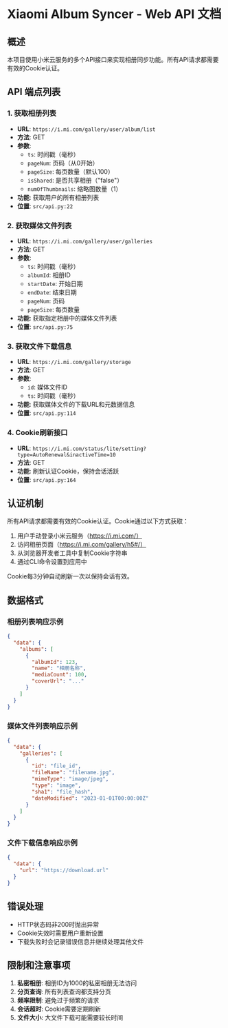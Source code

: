 # Xiaomi Album Syncer - Web API 文档

## 概述

本项目使用小米云服务的多个API接口来实现相册同步功能。所有API请求都需要有效的Cookie认证。

## API 端点列表

### 1. 获取相册列表
- **URL**: `https://i.mi.com/gallery/user/album/list`
- **方法**: GET
- **参数**:
  - `ts`: 时间戳（毫秒）
  - `pageNum`: 页码（从0开始）
  - `pageSize`: 每页数量（默认100）
  - `isShared`: 是否共享相册（"false"）
  - `numOfThumbnails`: 缩略图数量（1）
- **功能**: 获取用户的所有相册列表
- **位置**: `src/api.py:22`

### 2. 获取媒体文件列表
- **URL**: `https://i.mi.com/gallery/user/galleries`
- **方法**: GET
- **参数**:
  - `ts`: 时间戳（毫秒）
  - `albumId`: 相册ID
  - `startDate`: 开始日期
  - `endDate`: 结束日期
  - `pageNum`: 页码
  - `pageSize`: 每页数量
- **功能**: 获取指定相册中的媒体文件列表
- **位置**: `src/api.py:75`

### 3. 获取文件下载信息
- **URL**: `https://i.mi.com/gallery/storage`
- **方法**: GET
- **参数**:
  - `id`: 媒体文件ID
  - `ts`: 时间戳（毫秒）
- **功能**: 获取媒体文件的下载URL和元数据信息
- **位置**: `src/api.py:114`

### 4. Cookie刷新接口
- **URL**: `https://i.mi.com/status/lite/setting?type=AutoRenewal&inactiveTime=10`
- **方法**: GET
- **功能**: 刷新认证Cookie，保持会话活跃
- **位置**: `src/api.py:164`

## 认证机制

所有API请求都需要有效的Cookie认证。Cookie通过以下方式获取：
1. 用户手动登录小米云服务（https://i.mi.com/）
2. 访问相册页面（https://i.mi.com/gallery/h5#/）
3. 从浏览器开发者工具中复制Cookie字符串
4. 通过CLI命令设置到应用中

Cookie每3分钟自动刷新一次以保持会话有效。

## 数据格式

### 相册列表响应示例
```json
{
  "data": {
    "albums": [
      {
        "albumId": 123,
        "name": "相册名称",
        "mediaCount": 100,
        "coverUrl": "..."
      }
    ]
  }
}
```

### 媒体文件列表响应示例
```json
{
  "data": {
    "galleries": [
      {
        "id": "file_id",
        "fileName": "filename.jpg",
        "mimeType": "image/jpeg",
        "type": "image",
        "sha1": "file_hash",
        "dateModified": "2023-01-01T00:00:00Z"
      }
    ]
  }
}
```

### 文件下载信息响应示例
```json
{
  "data": {
    "url": "https://download.url"
  }
}
```

## 错误处理

- HTTP状态码非200时抛出异常
- Cookie失效时需要用户重新设置
- 下载失败时会记录错误信息并继续处理其他文件

## 限制和注意事项

1. **私密相册**: 相册ID为1000的私密相册无法访问
2. **分页查询**: 所有列表查询都支持分页
3. **频率限制**: 避免过于频繁的请求
4. **会话超时**: Cookie需要定期刷新
5. **文件大小**: 大文件下载可能需要较长时间